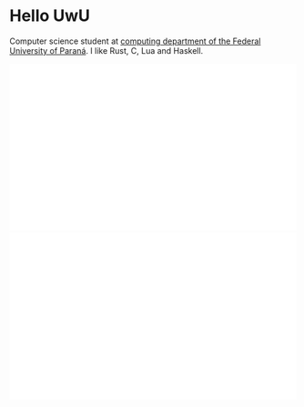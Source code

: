 # Hello UwU

Computer science student at [computing department of the Federal University of
Paraná](https://web.inf.ufpr.br/dinf/). I like Rust, C, Lua and Haskell.

![overview](https://raw.githubusercontent.com/gboncoffee/github-stats/master/generated/overview.svg)
![langs used](https://raw.githubusercontent.com/gboncoffee/github-stats/master/generated/languages.svg)
